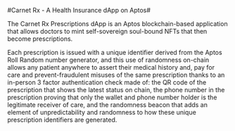 #Carnet Rx - A Health Insurance dApp on Aptos#

The Carnet Rx Prescriptions dApp is an Aptos blockchain-based application that allows doctors to mint self-sovereign soul-bound NFTs that then become prescriptions.

Each prescription is issued with a unique identifier derived from the Aptos Roll Random number generator, and this use of randomness on-chain allows any patient anywhere to assert their medical history and, pay for care and prevent-fraudulent misuses of the same prescription thanks to an in-person 3 factor authentication check made of: the QR code of the prescription that shows the latest status on chain, the phone number in the prescription proving that only the wallet and phone number holder is the legitimate receiver of care, and the randomness beacon that adds an element of unpredictability and randomness to how these unique prescription identifiers are generated.

